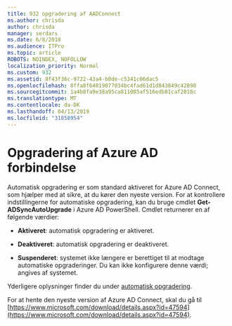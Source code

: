 ```yaml
---
title: 932 opgradering af AADConnect
ms.author: chrisda
author: chrisda
manager: serdars
ms.date: 6/8/2018
ms.audience: ITPro
ms.topic: article
ROBOTS: NOINDEX, NOFOLLOW
localization_priority: Normal
ms.custom: 932
ms.assetid: 8f43f36c-9722-43a4-b0de-c5341c06dac5
ms.openlocfilehash: 8ffa8f64019077034bc4fad61d1d843849c42898
ms.sourcegitcommit: 1a4b8fa9e38a95ca811085af516edb81caf2018c
ms.translationtype: MT
ms.contentlocale: da-DK
ms.lasthandoff: 04/13/2019
ms.locfileid: "31858954"
---
```

# <a name="upgrade-azure-ad-connect"></a>Opgradering af Azure AD forbindelse

Automatisk opgradering er som standard aktiveret for Azure AD Connect, som hjælper med at sikre, at du kører den nyeste version. For at kontrollere indstillingerne for automatiske opgradering, kan du bruge cmdlet **Get-ADSyncAutoUpgrade** i Azure AD PowerShell. Cmdlet returnerer en af følgende værdier: 

- **Aktiveret**: automatisk opgradering er aktiveret.

- **Deaktiveret**: automatisk opgradering er deaktiveret.

- **Suspenderet**: systemet ikke længere er berettiget til at modtage automatiske opgraderinger. Du kan ikke konfigurere denne værdi; angives af systemet. 

Yderligere oplysninger finder du under [automatisk opgradering](https://docs.microsoft.com/azure/active-directory/connect/active-directory-aadconnect-feature-automatic-upgrade).

For at hente den nyeste version af Azure AD Connect, skal du gå til [https://www.microsoft.com/download/details.aspx?id=47594](https://www.microsoft.com/download/details.aspx?id=47594).
